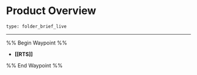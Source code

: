 # Product Overview
 
```ccard
type: folder_brief_live
```
 
---
%% Begin Waypoint %%
- **[[RTS]]**

%% End Waypoint %%